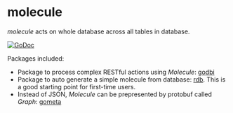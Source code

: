 # molecule

_molecule_ acts on whole database across all tables in database.

[![GoDoc](https://godoc.org/github.com/genelet/molecule?status.svg)](https://godoc.org/github.com/genelet/molecule)

Packages included:

- Package to process complex RESTful actions using _Molecule_: [godbi](https://godoc.org/github.com/genelet/molecule/tree/master/godbi)
- Package to auto generate a simple molecule from database: [rdb](https://github.com/genelet/molecule/tree/master/rdb). This is a good starting point for first-time users.
- Instead of JSON, _Molecule_ can be prepresented by protobuf called _Graph_: [gometa](https://github.com/genelet/molecule/tree/master/gometa)

